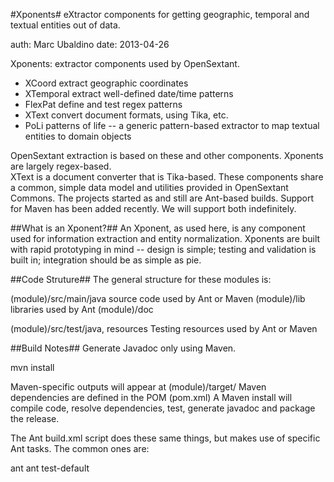 #Xponents#
eXtractor components for getting geographic, temporal and textual entities out of data.


auth: Marc Ubaldino
date: 2013-04-26

  Xponents:   extractor components used by OpenSextant.

  + XCoord    extract geographic coordinates
  + XTemporal extract well-defined date/time patterns
  + FlexPat   define and test regex patterns
  + XText     convert document formats, using Tika, etc.
  + PoLi      patterns of life -- a generic pattern-based extractor to map textual entities to domain objects

OpenSextant extraction is based on these and other components. 
Xponents are largely regex-based.  
XText is a document converter that is Tika-based.
These components share a common, simple data model and utilities provided in OpenSextant Commons.
The projects started as and still are Ant-based builds. Support for Maven has been added recently.
We will support both indefinitely.


##What is an Xponent?##
An Xponent, as used here, is any component used for information extraction and entity normalization.
Xponents are built with rapid prototyping in mind -- design is simple; testing and validation is built in;
integration should be as simple as pie.



##Code Struture##
The general structure for these modules is:

  (module)/src/main/java    source code used by Ant or Maven
  (module)/lib              libraries used by Ant
  (module)/doc

  (module)/src/test/java, resources   Testing resources used by Ant or Maven


##Build Notes##
Generate Javadoc only using Maven. 

  mvn install 

Maven-specific outputs will appear at (module)/target/
Maven dependencies are defined in the POM (pom.xml)
A Maven install will compile code, resolve dependencies, test, generate javadoc and package the release.


The Ant build.xml script does these same things, but makes use of specific Ant tasks. The common ones are:

  ant 
  ant test-default






